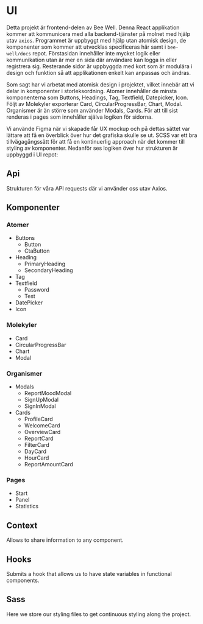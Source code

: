 # UI
Detta projekt är frontend-delen av Bee Well. Denna React applikation kommer att kommunicera med alla backend-tjänster på molnet med hjälp utav `axios`. Programmet är uppbyggt med hjälp utan atomisk design, de komponenter som kommer att utvecklas specificeras här samt i `bee-well/docs` repot. Förstasidan innehåller inte mycket logik eller kommunikation utan är mer en sida där användare kan logga in eller registrera sig. Resterande sidor är uppbyggda med kort som är modulära i design och funktion så att applikationen enkelt kan anpassas och ändras. 

Som sagt har vi arbetat med atomisk design i projektet, vilket innebär att vi delar in komponenter i storleksordning. Atomer innehåller de minsta komponenterna som Buttons, Headings, Tag, Textfield, Datepicker, Icon. Följt av Molekyler exporterar Card, CircularProgressBar, Chart, Modal. Organismer är än större som använder Modals, Cards. För att till sist renderas i pages som innehåller själva logiken för sidorna.

Vi använde Figma när vi skapade får UX mockup och på dettas sättet var lättare att få en överblick över hur det grafiska skulle se ut. SCSS var ett bra tillvägagångssätt för att få en kontinuerlig approach när det kommer till styling av komponenter. Nedanför ses logiken över hur strukturen är uppbyggd i UI repot: 

## Api 

Strukturen för våra API requests där vi använder oss utav Axios. 

## Komponenter
### Atomer
* Buttons 
  * Button 
  * CtaButton 
* Heading 
  * PrimaryHeading 
  * SecondaryHeading 
* Tag 
* Textfield 
  * Password 
  * Test 
* DatePicker 
* Icon 
### Molekyler
* Card 
* CircularProgressBar 
* Chart 
* Modal 
### Organismer
* Modals
  * ReportMoodModal 
  * SignUpModal 
  * SignInModal 
* Cards
  * ProfileCard 
  * WelcomeCard 
  * OverviewCard 
  * ReportCard 
  * FilterCard 
  * DayCard 
  * HourCard 
  * ReportAmountCard 
### Pages
* Start 
* Panel 
* Statistics 

## Context

Allows to share information to any component. 

## Hooks

Submits a hook that allows us to have state variables in functional components.

## Sass

Here we store our styling files to get continuous styling along the project. 
